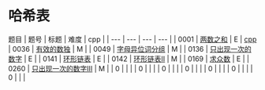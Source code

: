 <!--
 * @Author: QDX
 * @Date: 2022-12-23 11:24:36
 * @Description: 
-->
# 哈希表

题目
| 题号 | 标题 | 难度 | cpp |
| --- | --- | --- | --- |
| 0001 | [两数之和](../solutions/0001_%E4%B8%A4%E6%95%B0%E4%B9%8B%E5%92%8C.ipynb) | E | [cpp](../cpp_solutions/0001.cpp)
| 0036 | [有效的数独](../solutions/0036_%E6%9C%89%E6%95%88%E7%9A%84%E6%95%B0%E7%8B%AC.ipynb) | M |
| 0049 | [字母异位词分组](../solutions/0049_%E5%AD%97%E6%AF%8D%E5%BC%82%E4%BD%8D%E8%AF%8D%E5%88%86%E7%BB%84.ipynb) | M |
| 0136 | [只出现一次的数字](../solutions/0136_%E5%8F%AA%E5%87%BA%E7%8E%B0%E4%B8%80%E6%AC%A1%E7%9A%84%E6%95%B0%E5%AD%97.ipynb) | E |
| 0141 | [环形链表](../solutions/0141_%E7%8E%AF%E5%BD%A2%E9%93%BE%E8%A1%A8.ipynb) | E |
| 0142 | [环形链表II](../solutions/0142_%E7%8E%AF%E5%BD%A2%E9%93%BE%E8%A1%A8II.ipynb) | M |
| 0169 | [求众数](../solutions/0169_%E6%B1%82%E4%BC%97%E6%95%B0.ipynb) | E |
| 0260 | [只出现一次的数字III](../solutions/0260_%E5%8F%AA%E5%87%BA%E7%8E%B0%E4%B8%80%E6%AC%A1%E7%9A%84%E6%95%B0%E5%AD%97III.ipynb) | M |
| 0 | []() |  |
| 0 | []() |  |
| 0 | []() |  |
| 0 | []() |  |
| 0 | []() |  |
| 0 | []() |  |
| 0 | []() |  |